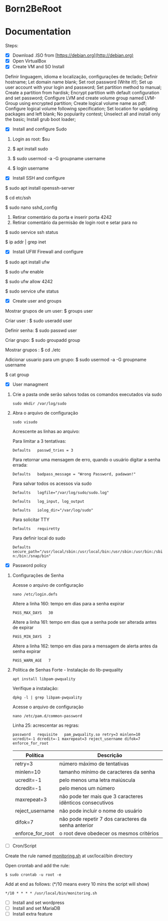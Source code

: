 # Born2BeRoot

# Documentation

Steps:

- [x]  Download .ISO from [https://debian.org](http://debian.org)
- [x]  Open VirtualBox
- [x]  Create VM and SO Install

Definir linguagem, idioma e localização, configurações de teclado;
Definir hostname;
Let domain name blank;
Set root password (Write it!);
Set up user account with your login and password;
Set partition method to manual;
Create a partition from hardisk;
Encrypt partition with default configuration and set password;
Configure LVM and create volume group named LVM-Group using encrypted partition;
Create logical volume name as pdf;
Configure logical volume following specification;
Set location for updating packages and left blank;
No popularity contest;
Unselect all and install only the basic;
Install grub boot loader;

- [x]  Install and configure Sudo

1. Login as root: $su
2. $ apt install sudo

 3.  $ sudo usermod -a -G groupname username

 4. $ login username

- [x]  Install SSH and configure

$ sudo apt install openssh-server

$ cd etc/ssh

$ sudo nano sshd_config

1. Retirar comentário da porta e inserir porta 4242
2. Retirar comentário da permisão de login root e setar para no

$ sudo service ssh status

$ ip addr | grep inet

- [x]  Install UFW Firewall and configure

$ sudo apt install ufw

$ sudo ufw enable

$ sudo ufw allow 4242

$ sudo service ufw status

- [x]  Create user and groups

Mostrar grupos de um user: $ groups user

Criar user : $ sudo useradd user

Definir senha: $ sudo passwd user

Criar grupo: $ sudo groupadd group

Mostrar grupos : $ cd ./etc

Adicionar usuario para um grupo: $ sudo usermod -a -G groupname username

$ cat group

- [x]  User managment

1. Crie a pasta onde serão salvos todas os comandos executados via sudo

    `sudo mkdir /var/log/sudo`

2. Abra o arquivo de configuração

    `sudo visudo`

    Acrescente as linhas ao arquivo:

    Para limitar a 3 tentativas:

    `Defaults	passwd_tries = 3`

    Para retornar uma mensagem de erro, quando o usuário digitar a senha errada:

    `Defaults	badpass_message = "Wrong Password, padawan!"`

    Para salvar todos os acessos via sudo

    `Defaults	logfile="/var/log/sudo/sudo.log"`

    `Defaults	log_input, log_output`

    `Defaults	iolog_dir="/var/log/sudo"`

    Para solicitar TTY

    `Defaults	requiretty`

    Para definir local do sudo

    `Defaults	secure_path="/usr/local/sbin:/usr/local/bin:/usr/sbin:/usr/bin:/sbin:/bin:/snap/bin"`


- [x]  Password policy

1. Configurações de Senha

    Acesse o arquivo de configuração

    `nano /etc/login.defs`

    Altere a linha 160: tempo em dias para a senha expirar

    `PASS_MAX_DAYS   30`

    Altere a linha 161: tempo em dias que a senha pode ser alterada antes de expirar

    `PASS_MIN_DAYS   2`

    Altere a linha 162: tempo em dias para a mensagem de alerta antes da senha expirar

    `PASS_WARN_AGE   7`

2. Política de Senhas Forte - Instalação do lib-pwquality

    `apt install libpam-pwquality`

    Verifique a instalação:

    `dpkg -l | grep libpam-pwquality`

    Acesse o arquivo de configuração

    `nano /etc/pam.d/common-password`

    Linha 25: acrescentar as regras:

    `password	requisite	pam_pwquality.so retry=3 minlen=10 ucredit=-1 dcredit=-1 maxrepeat=3 reject_username difok=7 enforce_for_root`

    | Política | Descrição |
    | --- | --- |
    | retry=3 | número máximo de tentativas |
    | minlen=10 | tamanho mínimo de caracteres da senha |
    | ucredit=-1 | pelo menos uma letra maiúscula |
    | dcredit=-1 | pelo menos um número |
    | maxrepeat=3 | não pode ter mais que 3 caracteres idênticos consecutivos |
    | reject_username | não pode incluir o nome do usuário |
    | difok=7 | não pode repetir 7 dos caracteres da senha anterior |
    | enforce_for_root | o root deve obedecer os mesmos critérios |

- [ ]  Cron/Script

Create the rule named [monitoring.sh](http://monitoring.sh) at usr/local/bin directory

Open crontab and add the rule:

```
$ sudo crontab -u root -e
```

Add at end as follows: (*/10 means every 10 mins the script will show)

```
*/10 * * * * /usr/local/bin/monitoring.sh
```

- [ ]  Install and set wordpress
- [ ]  Install and set MariaDB
- [ ]  Install extra feature
